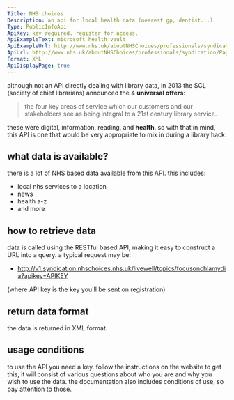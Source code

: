 ```yaml
---
Title: NHS choices
Description: an api for local health data (nearest gp, dentist...)
Type: PublicInfoApi
ApiKey: key required. register for access.
ApiExampleText: microsoft health vault
ApiExampleUrl: http://www.nhs.uk/aboutNHSChoices/professionals/syndication/Pages/microsoft-case-study.aspx
ApiUrl: http://www.nhs.uk/aboutNHSChoices/professionals/syndication/Pages/Webservices.aspx
Format: XML
ApiDisplayPage: true
---
```


although not an API directly dealing with library data, in 2013 the SCL (society of chief librarians) announced the 4 **universal offers**:

<blockquote>the four key areas of service which our customers and our stakeholders see as being integral to a 21st century library service.</blockquote>

these were digital, information, reading, and **health**. so with that in mind, this API is one that would be very appropriate to mix in during a library hack.

## what data is available?
there is a lot of NHS based data available from this API.  this includes:

- local nhs services to a location
- news
- health a-z
- and more

## how to retrieve data

data is called using the RESTful based API, making it easy to construct a URL into a query.  a typical request may be:

- http://v1.syndication.nhschoices.nhs.uk/livewell/topics/focusonchlamydia?apikey=APIKEY

(where API key is the key you'll be sent on registration)

## return data format

the data is returned in XML format.

## usage conditions

to use the API you need a key.  follow the instructions on the website to get this, it will consist of various questions about who you are and why you wish to use the data.  the documentation also includes conditions of use, so pay attention to those.
